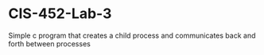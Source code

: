 # CIS-452-Lab-3
Simple c program that creates a child process and communicates back and forth between processes
